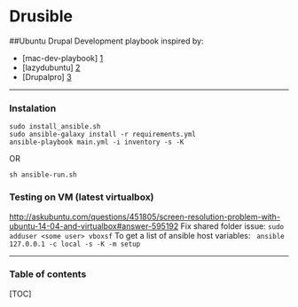 Drusible
==========
##Ubuntu Drupal Development playbook
inspired by:
- [mac-dev-playbook] [1]
- [lazydubuntu] [2]
- [Drupalpro] [3]

--------------------------------

### Instalation
```
sudo install_ansible.sh
sudo ansible-galaxy install -r requirements.yml
ansible-playbook main.yml -i inventory -s -K
```
OR
```
sh ansible-run.sh
```
### Testing on VM (latest virtualbox)
http://askubuntu.com/questions/451805/screen-resolution-problem-with-ubuntu-14-04-and-virtualbox#answer-595192
Fix shared folder issue: ```sudo adduser <some user> vboxsf```
To get a list of ansible host variables: 
``` ansible 127.0.0.1 -c local -s -K -m setup```


----------

### Table of contents
[TOC]

[1]: https://github.com/geerlingguy/mac-dev-playbook
[2]: http://lazydubuntu.com/ "lazydubuntu"
[3]: http://drupal.org/project/drupalpro "Drupalpro"
